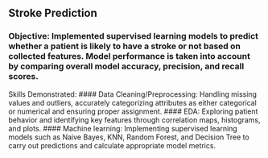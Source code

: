## Stroke Prediction

  ### Objective: Implemented supervised learning models to predict whether a patient is likely to have a stroke or not based on collected features. Model performance is taken into account by comparing overall model accuracy, precision, and recall scores.
  
  Skills Demonstrated: 
     #### Data Cleaning/Preprocessing: Handling missing values and outliers, accurately categorizing attributes as either categorical or numerical and ensuring proper assignment.
      #### EDA: Exploring patient behavior and identifying key features through correlation maps, histograms, and plots.
      #### Machine learning: Implementing supervised learning models such as Naive Bayes, KNN, Random Forest, and Decision Tree to carry out predictions and calculate appropriate model metrics.

